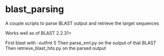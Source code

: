 # blast_parsing
A couple scripts to parse BLAST output and retrieve the target sequences

Works well as of BLAST 2.2.31+

First blast with -outfmt 5
Then parse_xml.py on the output of that BLAST
Then retrieve_blast_hits.py on the parsed output
